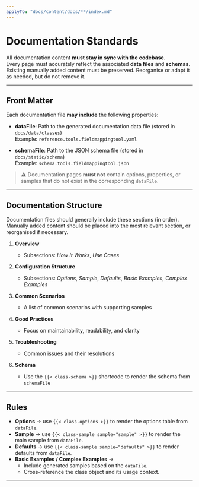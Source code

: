 ```yaml
---
applyTo: "docs/content/docs/**/index.md"
---
```


# Documentation Standards

All documentation content **must stay in sync with the codebase**.  
Every page must accurately reflect the associated **data files** and **schemas**.  
Existing manually added content must be preserved. Reorganise or adapt it as needed, but do not remove it.

---

## Front Matter

Each documentation file **may include** the following properties:

- **dataFile**: Path to the generated documentation data file (stored in `docs/data/classes`)  
  Example: `reference.tools.fieldmappingtool.yaml`

- **schemaFile**: Path to the JSON schema file (stored in `docs/static/schema`)  
  Example: `schema.tools.fieldmappingtool.json`

> ⚠️ Documentation pages **must not** contain options, properties, or samples that do not exist in the corresponding `dataFile`.

---

## Documentation Structure

Documentation files should generally include these sections (in order).  
Manually added content should be placed into the most relevant section, or reorganised if necessary.

1. **Overview**  
   - Subsections: *How It Works*, *Use Cases*  

2. **Configuration Structure**  
   - Subsections: *Options*, *Sample*, *Defaults*, *Basic Examples*, *Complex Examples*  

3. **Common Scenarios**  
   - A list of common scenarios with supporting samples  

4. **Good Practices**  
   - Focus on maintainability, readability, and clarity  

5. **Troubleshooting**  
   - Common issues and their resolutions  

6. **Schema**  
   - Use the `{{< class-schema >}}` shortcode to render the schema from `schemaFile`  

---

## Rules

- **Options** → use `{{< class-options >}}` to render the options table from `dataFile`.  
- **Sample** → use `{{< class-sample sample="sample" >}}` to render the main sample from `dataFile`.  
- **Defaults** → use `{{< class-sample sample="defaults" >}}` to render defaults from `dataFile`.  
- **Basic Examples / Complex Examples** →  
  - Include generated samples based on the `dataFile`.  
  - Cross-reference the class object and its usage context.  

---
